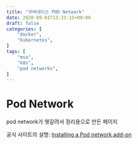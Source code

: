 ```yaml
---
title: "쿠버네티스 POD Network"
date: 2020-09-01T13:33:15+09:00
draft: false
categories: [
    "docker",
    "kubernetes",
]
tags: [
    "msa",
    "k8s",
    "pod networks",
]
---
```


# Pod Network
pod network가 헷갈려서 정리용으로 만든 페이지

공식 사이트의 설명: [Installing a Pod network add-on](https://kubernetes.io/docs/setup/production-environment/tools/kubeadm/create-cluster-kubeadm/#pod-network)

